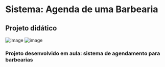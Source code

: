 ﻿# Sistema: Agenda de uma Barbearia
## Projeto didático

![image](https://user-images.githubusercontent.com/75835535/168191345-edb43300-d568-4bfd-927e-d1c9397a0940.png)
![image](https://user-images.githubusercontent.com/75835535/168191372-f9e98626-5c45-4315-8ecf-7382bbb73a73.png)


### Projeto desenvolvido em aula: sistema de agendamento para barbearias

